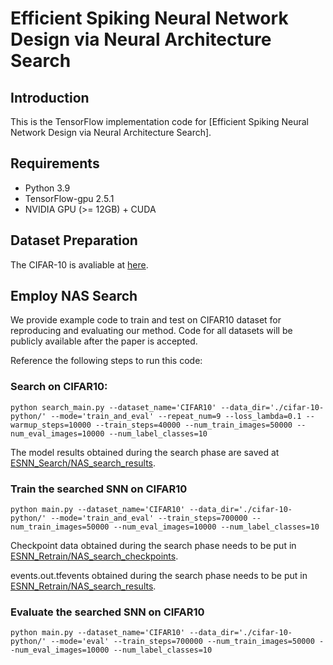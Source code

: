 # Efficient Spiking Neural Network Design via Neural Architecture Search

## Introduction
This is the TensorFlow implementation code for [Efficient Spiking Neural Network Design via Neural Architecture Search].

## Requirements
* Python 3.9    
* TensorFlow-gpu 2.5.1    
* NVIDIA GPU (>= 12GB) + CUDA    

## Dataset Preparation
The CIFAR-10 is avaliable at [here](https://www.cs.toronto.edu/~kriz/cifar.html).

## Employ NAS Search 
We provide example code to train and test on CIFAR10 dataset for reproducing and evaluating our method. Code for all datasets will be publicly available after the paper is accepted.

Reference the following steps to run this code:

### Search on CIFAR10:
```
python search_main.py --dataset_name='CIFAR10' --data_dir='./cifar-10-python/' --mode='train_and_eval' --repeat_num=9 --loss_lambda=0.1 --warmup_steps=10000 --train_steps=40000 --num_train_images=50000 --num_eval_images=10000 --num_label_classes=10 
```

The model results obtained during the search phase are saved at [ESNN_Search/NAS_search_results](/ESNN_Search/).


### Train the searched SNN on CIFAR10
```
python main.py --dataset_name='CIFAR10' --data_dir='./cifar-10-python/' --mode='train_and_eval' --train_steps=700000 --num_train_images=50000 --num_eval_images=10000 --num_label_classes=10 
```
Checkpoint data obtained during the search phase needs to be put in [ESNN_Retrain/NAS_search_checkpoints](/ESNN_Retrain/). 

events.out.tfevents obtained during the search phase needs to be put in [ESNN_Retrain/NAS_search_results](/ESNN_Retrain/). 


### Evaluate the searched SNN on CIFAR10
```
python main.py --dataset_name='CIFAR10' --data_dir='./cifar-10-python/' --mode='eval' --train_steps=700000 --num_train_images=50000 --num_eval_images=10000 --num_label_classes=10 
```
